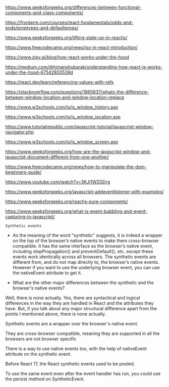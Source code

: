 https://www.geeksforgeeks.org/differences-between-functional-components-and-class-components/

https://frontarm.com/courses/react-fundamentals/odds-and-ends/proptypes-and-defaultprops/

https://www.geeksforgeeks.org/lifting-state-up-in-reactjs/

https://www.freecodecamp.org/news/jsx-in-react-introduction/

https://www.zipy.ai/blog/how-react-works-under-the-hood

https://medium.com/@himanshubarak/understanding-how-react-js-works-under-the-hood-67542803539d

https://react.dev/learn/referencing-values-with-refs

https://stackoverflow.com/questions/1865837/whats-the-difference-between-window-location-and-window-location-replace

https://www.w3schools.com/js/js_window_history.asp

https://www.w3schools.com/js/js_window_location.asp

https://www.tutorialrepublic.com/javascript-tutorial/javascript-window-navigator.php

https://www.w3schools.com/js/js_window_screen.asp

https://www.geeksforgeeks.org/how-are-the-javascript-window-and-javascript-document-different-from-one-another/

https://www.freecodecamp.org/news/how-to-manipulate-the-dom-beginners-guide/

https://www.youtube.com/watch?v=3KJI1WZGDrg

https://www.geeksforgeeks.org/javascript-addeventlistener-with-examples/

https://www.geeksforgeeks.org/reactjs-pure-components/

https://www.geeksforgeeks.org/what-is-event-bubbling-and-event-capturing-in-javascript/


`Synthetic events`
- As the meaning of the word "synthetic" suggests, it is indeed a wrapper on the top of the browser’s native events to make them cross-browser compatible. It has the same interface as the browser’s native event, including stopPropagation() and preventDefault(), etc. except these events work identically across all browsers. The synthetic events are different from, and do not map directly to, the browser’s native events. However if you want to use the underlying browser event, you can use the nativeEvent attribute to get it.

- What are the other major differences between the synthetic and the browser's native events?

Well, there is none actually. Yes, there are syntactical and logical differences in the way they are handled in React and the attributes they have. But, if you talk about any major structural difference apart from the points I mentioned above, there is none actually.


Synthetic events are a wrapper over the browser's native event.

They are cross-browser compatible, meaning they are supported in all the browsers are not browser specific

There is a way to use native events too, with the help of nativeEvent attribute on the synthetic event.

Before React 17, the React synthetic events used to be pooled.

To use the same event even after the event handler has run, you could use the persist method on SyntheticEvent.


